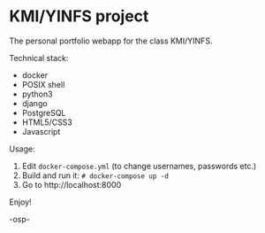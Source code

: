 # KMI/YINFS project

The personal portfolio webapp for the class KMI/YINFS.

Technical stack:

- docker
- POSIX shell
- python3
- django
- PostgreSQL
- HTML5/CSS3
- Javascript

Usage:

1. Edit `docker-compose.yml` (to change usernames, passwords etc.)
2. Build and run it: `# docker-compose up -d`
3. Go to http://localhost:8000

Enjoy!

-osp-
